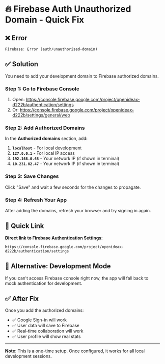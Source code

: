 # 🔥 Firebase Auth Unauthorized Domain - Quick Fix

## ❌ Error
```
Firebase: Error (auth/unauthorized-domain)
```

## ✅ Solution

You need to add your development domain to Firebase authorized domains.

### Step 1: Go to Firebase Console

1. Open: https://console.firebase.google.com/project/openideax-d222b/authentication/settings
2. Or: https://console.firebase.google.com/project/openideax-d222b/settings/general/web

### Step 2: Add Authorized Domains

In the **Authorized domains** section, add:

1. **`localhost`** - For local development
2. **`127.0.0.1`** - For local IP access
3. **`192.168.0.68`** - Your network IP (if shown in terminal)
4. **`10.231.82.47`** - Your network IP (if shown in terminal)

### Step 3: Save Changes

Click "Save" and wait a few seconds for the changes to propagate.

### Step 4: Refresh Your App

After adding the domains, refresh your browser and try signing in again.

## 🚀 Quick Link

**Direct link to Firebase Authentication Settings:**
```
https://console.firebase.google.com/project/openideax-d222b/authentication/settings
```

## 📝 Alternative: Development Mode

If you can't access Firebase console right now, the app will fall back to mock authentication for development.

## ✅ After Fix

Once you add the authorized domains:
- ✅ Google Sign-in will work
- ✅ User data will save to Firebase
- ✅ Real-time collaboration will work
- ✅ User profile will show real stats

---

**Note**: This is a one-time setup. Once configured, it works for all local development sessions.
